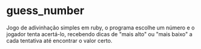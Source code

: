 # guess_number
Jogo de adivinhação simples em ruby, o programa escolhe um número e o jogador tenta acertá-lo, recebendo dicas de "mais alto" ou "mais baixo" a cada tentativa até encontrar o valor certo.
